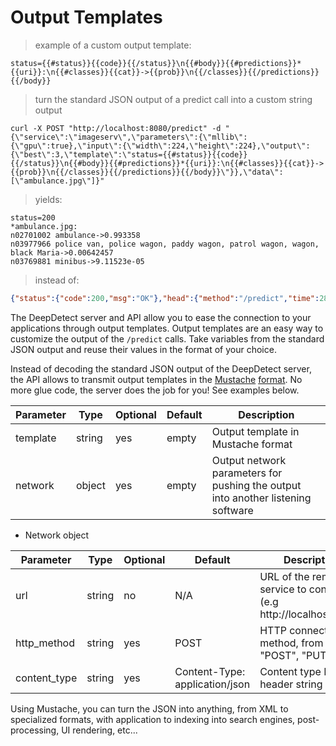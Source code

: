 

# Output Templates

> example of a custom output template:

```
status={{#status}}{{code}}{{/status}}\n{{#body}}{{#predictions}}*{{uri}}:\n{{#classes}}{{cat}}->{{prob}}\n{{/classes}}{{/predictions}}{{/body}}
```

> turn the standard JSON output of a predict call into a custom string output

```shell
curl -X POST "http://localhost:8080/predict" -d "{\"service\":\"imageserv\",\"parameters\":{\"mllib\":{\"gpu\":true},\"input\":{\"width\":224,\"height\":224},\"output\":{\"best\":3,\"template\":\"status={{#status}}{{code}}{{/status}}\n{{#body}}{{#predictions}}*{{uri}}:\n{{#classes}}{{cat}}->{{prob}}\n{{/classes}}{{/predictions}}{{/body}}\"}},\"data\":[\"ambulance.jpg\"]}"
```

> yields:

```
status=200
*ambulance.jpg:
n02701002 ambulance->0.993358
n03977966 police van, police wagon, paddy wagon, patrol wagon, wagon, black Maria->0.00642457
n03769881 minibus->9.11523e-05
```
> instead of:

```json
{"status":{"code":200,"msg":"OK"},"head":{"method":"/predict","time":28.0,"service":"imageserv"},"body":{"predictions":{"uri":"ambulance.jpg","classes":[{"prob":0.993358314037323,"cat":"n02701002 ambulance"},{"prob":0.006424566265195608,"cat":"n03977966 police van, police wagon, paddy wagon, patrol wagon, wagon, black Maria"},{"prob":0.00009115227294387296,"cat":"n03769881 minibus"}]}}}
```

The DeepDetect server and API allow you to ease the connection to your applications through output templates. Output templates are an easy way to customize the output of the `/predict` calls. Take variables from the standard JSON output and reuse their values in the format of your choice.

Instead of decoding the standard JSON output of the DeepDetect server, the API allows to transmit output templates in the [Mustache](https://mustache.github.io/) [format](https://mustache.github.io/mustache.5.html). No more glue code, the server does the job for you! See examples below.

Parameter | Type | Optional | Default | Description
--------- | ---- | -------- | ------- | -----------
template | string | yes | empty | Output template in Mustache format
network | object | yes | empty | Output network parameters for pushing the output into another listening software

- Network object

Parameter | Type | Optional | Default | Description
--------- | ---- | -------- | ------- | -----------
url | string | no | N/A | URL of the remote service to connect to (e.g http://localhost:9200)
http_method | string | yes | POST | HTTP connecting method, from "POST", "PUT", etc...
content_type | string | yes | Content-Type: application/json | Content type HTTP header string

Using Mustache, you can turn the JSON into anything, from XML to specialized formats, with application to indexing into search engines, post-processing, UI rendering, etc...